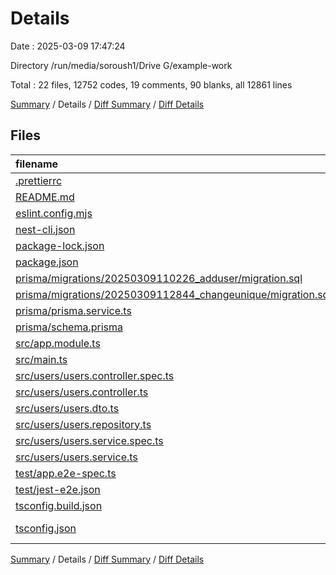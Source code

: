 # Details

Date : 2025-03-09 17:47:24

Directory /run/media/soroush1/Drive G/example-work

Total : 22 files,  12752 codes, 19 comments, 90 blanks, all 12861 lines

[Summary](results.md) / Details / [Diff Summary](diff.md) / [Diff Details](diff-details.md)

## Files
| filename | language | code | comment | blank | total |
| :--- | :--- | ---: | ---: | ---: | ---: |
| [.prettierrc](/.prettierrc) | JSON | 4 | 0 | 0 | 4 |
| [README.md](/README.md) | Markdown | 68 | 2 | 29 | 99 |
| [eslint.config.mjs](/eslint.config.mjs) | JavaScript | 33 | 1 | 1 | 35 |
| [nest-cli.json](/nest-cli.json) | JSON | 8 | 0 | 1 | 9 |
| [package-lock.json](/package-lock.json) | JSON | 12,354 | 0 | 1 | 12,355 |
| [package.json](/package.json) | JSON | 76 | 0 | 1 | 77 |
| [prisma/migrations/20250309110226_adduser/migration.sql](/prisma/migrations/20250309110226_adduser/migration.sql) | MS SQL | 8 | 2 | 2 | 12 |
| [prisma/migrations/20250309112844_changeunique/migration.sql](/prisma/migrations/20250309112844_changeunique/migration.sql) | MS SQL | 3 | 10 | 3 | 16 |
| [prisma/prisma.service.ts](/prisma/prisma.service.ts) | TypeScript | 8 | 0 | 1 | 9 |
| [prisma/schema.prisma](/prisma/schema.prisma) | Prisma | 14 | 4 | 4 | 22 |
| [src/app.module.ts](/src/app.module.ts) | TypeScript | 9 | 0 | 2 | 11 |
| [src/main.ts](/src/main.ts) | TypeScript | 7 | 0 | 1 | 8 |
| [src/users/users.controller.spec.ts](/src/users/users.controller.spec.ts) | TypeScript | 14 | 0 | 5 | 19 |
| [src/users/users.controller.ts](/src/users/users.controller.ts) | TypeScript | 11 | 0 | 3 | 14 |
| [src/users/users.dto.ts](/src/users/users.dto.ts) | TypeScript | 14 | 0 | 2 | 16 |
| [src/users/users.repository.ts](/src/users/users.repository.ts) | TypeScript | 29 | 0 | 11 | 40 |
| [src/users/users.service.spec.ts](/src/users/users.service.spec.ts) | TypeScript | 14 | 0 | 5 | 19 |
| [src/users/users.service.ts](/src/users/users.service.ts) | TypeScript | 23 | 0 | 10 | 33 |
| [test/app.e2e-spec.ts](/test/app.e2e-spec.ts) | TypeScript | 21 | 0 | 5 | 26 |
| [test/jest-e2e.json](/test/jest-e2e.json) | JSON | 9 | 0 | 1 | 10 |
| [tsconfig.build.json](/tsconfig.build.json) | JSON | 4 | 0 | 1 | 5 |
| [tsconfig.json](/tsconfig.json) | JSON with Comments | 21 | 0 | 1 | 22 |

[Summary](results.md) / Details / [Diff Summary](diff.md) / [Diff Details](diff-details.md)